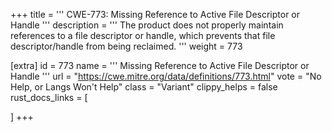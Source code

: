 +++
title = '''
CWE-773: Missing Reference to Active File Descriptor or Handle
'''
description	= '''
The product does not properly maintain references to a file descriptor or handle, which prevents that file descriptor/handle from being reclaimed.
'''
weight = 773

[extra]
id = 773
name = '''
Missing Reference to Active File Descriptor or Handle
'''
url = "https://cwe.mitre.org/data/definitions/773.html"
vote = "No Help, or Langs Won't Help"
class = "Variant"
clippy_helps = false
rust_docs_links = [
	
]
+++
